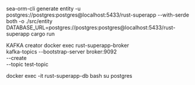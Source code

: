 sea-orm-cli generate entity -u postgres://postgres:postgres@localhost:5433/rust-superapp --with-serde both -o ./src/entity
DATABASE_URL=postgres://postgres:postgres@localhost:5433/rust-superapp cargo run

KAFKA creator
docker exec rust-superapp-broker \
                    kafka-topics --bootstrap-server broker:9092 \
                    --create \
                    --topic test-topic

docker exec -it rust-superapp-db bash
su postgres